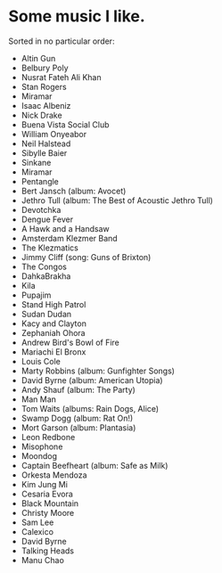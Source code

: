 # Some music I like.

Sorted in no particular order:

* Altin Gun
* Belbury Poly
* Nusrat Fateh Ali Khan
* Stan Rogers
* Miramar
* Isaac Albeniz
* Nick Drake
* Buena Vista Social Club
* William Onyeabor
* Neil Halstead
* Sibylle Baier
* Sinkane
* Miramar
* Pentangle
* Bert Jansch (album: Avocet)
* Jethro Tull (album: The Best of Acoustic Jethro Tull)
* Devotchka
* Dengue Fever
* A Hawk and a Handsaw
* Amsterdam Klezmer Band
* The Klezmatics
* Jimmy Cliff (song: Guns of Brixton)
* The Congos
* DahkaBrakha
* Kila
* Pupajim
* Stand High Patrol
* Sudan Dudan
* Kacy and Clayton
* Zephaniah Ohora
* Andrew Bird\'s Bowl of Fire
* Mariachi El Bronx
* Louis Cole
* Marty Robbins (album: Gunfighter Songs)
* David Byrne (album: American Utopia)
* Andy Shauf (album: The Party)
* Man Man
* Tom Waits (albums: Rain Dogs, Alice)
* Swamp Dogg (album: Rat On!)
* Mort Garson (album: Plantasia)
* Leon Redbone
* Misophone
* Moondog
* Captain Beefheart (album: Safe as Milk)
* Orkesta Mendoza
* Kim Jung Mi
* Cesaria Evora
* Black Mountain
* Christy Moore
* Sam Lee
* Calexico
* David Byrne
* Talking Heads
* Manu Chao


